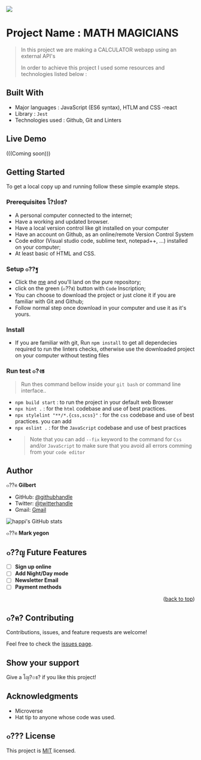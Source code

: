 ![](https://img.shields.io/badge/Microverse-blueviolet)

# Project Name :  MATH MAGICIANS

> In this project we are making a CALCULATOR webapp using an external API's
>
>
> In order to achieve this project I used some resources and technologies listed below :
## Built With

- Major languages : JavaScript (ES6 syntax), HTLM and CSS
 -react
- Library : `Jest` 
- Technologies used : Github, Git and Linters

## Live Demo

(((Coming soon)))

## Getting Started

To get a local copy up and running follow these simple example steps.

### Prerequisites โ?ป๏ธ?

- A personal computer connected to the internet;
- Have a working and updated browser.
- Have a local version control like git installed on your computer
- Have an account on Github, as an online/remote Version Control System
- Code editor (Visual studio code, sublime text, notepad++, ...) installed on your computer;
- At least basic of HTML and CSS.

### Setup ๐??ฐ

- Click the [me]() and you'll land on the pure repository;
- click on the green (๐??ข) button with `Code` Inscription;
- You can choose to download the project or just clone it if you are familiar with Git and Github;
- Follow normal step once download in your computer and use it as it's yours.

### Install

- If you are familiar with git, Run `npm install` to get all dependecies required to run the linters checks, otherwise use the downloaded project on your computer without testing files

### Run test ๐?งช

> Run thes command bellow inside your `git bash` or command line interface..

- `npm build start` : to run the project in your default web Browser
- `npx hint .` : for the `html` codebase and use of best practices.
- `npx stylelint "**/*.{css,scss}"` : for the `css` codebase and use of best practices. you can add
- `npx eslint .` : for the `JavaScript` codebase and use of best practices
- > Note that you can add `--fix` keyword to the command for `Css` and/or `JavaScript` to make sure that you avoid all errors comming from your `code editor`

## Author

๐??ค **Gilbert**

- GitHub: [@githubhandle](https://github.com/gilberthappi)
- Twitter: [@twitterhandle](https://twitter.com/dushimimanagil3)
- Gmail: [Gmail](gdushimimana6@gmail.com)

![happi's GitHub stats](https://github-readme-stats.vercel.app/api?username=gilberthappi&count_private=true&theme=dark&show_icons=true)

๐??ค **Mark yegon**

## ๐??ญ Future Features <a name="future-features"></a>
- [ ] **Sign up online**
- [ ] **Add Night/Day mode**
- [ ] **Newsletter Email**
- [ ] **Payment methods**

<p align="right">(<a href="#readme-top">back to top</a>)</p>


## ๐?ค? Contributing

Contributions, issues, and feature requests are welcome!

Feel free to check the [issues page](../../issues/).

## Show your support

Give a โญ?๏ธ? if you like this project!

## Acknowledgments

- Microverse
- Hat tip to anyone whose code was used.

## ๐??? License

This project is [MIT](./MIT.md) licensed.
